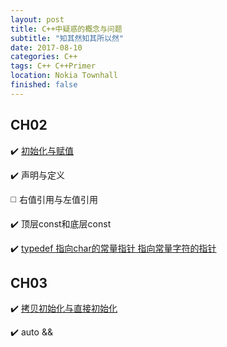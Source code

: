 ```yaml
---
layout: post
title: C++中疑惑的概念与问题
subtitle: "知其然知其所以然"
date: 2017-08-10 
categories: C++ 
tags: C++ C++Primer
location: Nokia Townhall
finished: false
---
```


## CH02
:heavy_check_mark:   [初始化与赋值](http://liuyanfight.github.io/c++/Cpp-copy-initialization.html)

:heavy_check_mark:    声明与定义

:white_medium_square:   右值引用与左值引用

:heavy_check_mark:    顶层const和底层const

:heavy_check_mark:    [typedef 指向char的常量指针 指向常量字符的指针](http://liuyanfight.github.io/c++/Cpp-ch02.html#dir15)

## CH03

:heavy_check_mark:   [拷贝初始化与直接初始化](http://liuyanfight.github.io/c++/Cpp-copy-initialization.html)

:heavy_check_mark:   auto && 


